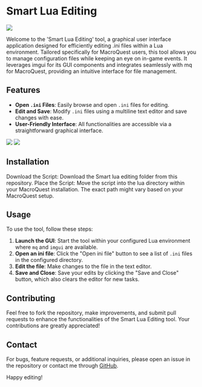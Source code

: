 # Smart Lua Editing

<img src=https://i.imgur.com/iEFX8TV.png>

Welcome to the 'Smart Lua Editing' tool, a graphical user interface application designed for efficiently editing .ini files within a Lua environment. Tailored specifically for MacroQuest users, this tool allows you to manage configuration files while keeping an eye on in-game events. It leverages imgui for its GUI components and integrates seamlessly with mq for MacroQuest, providing an intuitive interface for file management.

## Features

- **Open `.ini` Files**: Easily browse and open `.ini` files for editing.
- **Edit and Save**: Modify `.ini` files using a multiline text editor and save changes with ease.
- **User-Friendly Interface**: All functionalities are accessible via a straightforward graphical interface.

<img src=https://i.imgur.com/0Ayen9t.png>
<img src=https://i.imgur.com/J3fFCMs.png>

## Installation
Download the Script: Download the Smart lua editing folder from this repository.
Place the Script: Move the script into the lua directory within your MacroQuest installation. The exact path might vary based on your MacroQuest setup.

## Usage

To use the tool, follow these steps:
1. **Launch the GUI**: Start the tool within your configured Lua environment where `mq` and `imgui` are available.
2. **Open an ini file**: Click the "Open ini file" button to see a list of `.ini` files in the configured directory.
3. **Edit the file**: Make changes to the file in the text editor.
4. **Save and Close**: Save your edits by clicking the "Save and Close" button, which also clears the editor for new tasks.

## Contributing

Feel free to fork the repository, make improvements, and submit pull requests to enhance the functionalities of the Smart Lua Editing tool. Your contributions are greatly appreciated!

## Contact

For bugs, feature requests, or additional inquiries, please open an issue in the repository or contact me through [GitHub](https://github.com/spik3n).

Happy editing!
